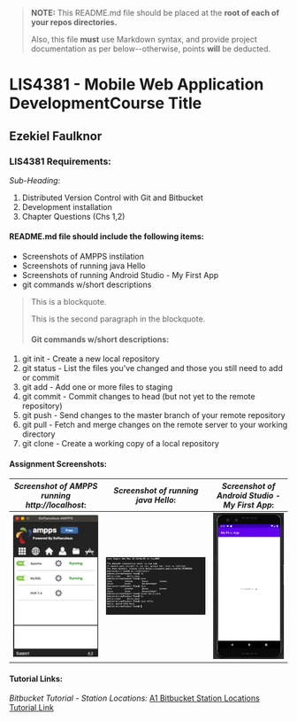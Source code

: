 > **NOTE:** This README.md file should be placed at the **root of each of your repos directories.**
>
>Also, this file **must** use Markdown syntax, and provide project documentation as per below--otherwise, points **will** be deducted.
>

# LIS4381 - Mobile Web Application DevelopmentCourse Title

## Ezekiel Faulknor 

### LIS4381 Requirements:

*Sub-Heading:*

1. Distributed Version Control with Git and Bitbucket
2. Development installation 
3. Chapter Questions (Chs 1,2)

#### README.md file should include the following items:

* Screenshots of AMPPS instilation 
* Screenshots of running java Hello
* Screenshots of running Android Studio - My First App
* git commands w/short descriptions


> This is a blockquote.
> 
> This is the second paragraph in the blockquote.
>
> #### Git commands w/short descriptions:

1. git init - Create a new local repository
2. git status - List the files you've changed and those you still need to add or commit
3. git add - Add one or more files to staging
4. git commit - Commit changes to head (but not yet to the remote repository)
5. git push - Send changes to the master branch of your remote repository
6. git pull - Fetch and merge changes on the remote server to your working directory
7. git clone - Create a working copy of a local repository

#### Assignment Screenshots:


|*Screenshot of AMPPS running http://localhost*: | *Screenshot of running java Hello*: | *Screenshot of Android Studio - My First App*: |
| ----------- | ----------- | ----------- |
| ![AMPPS Installation Screenshot](img/ampps.png) | ![JDK Installation Screenshot](img/jdk.png) | ![Android Studio Installation Screenshot](img/andriodscreenShot.png)|


#### Tutorial Links:

*Bitbucket Tutorial - Station Locations:*
[A1 Bitbucket Station Locations Tutorial Link](https://bitbucket.org/zeekdough/bitbucketstationlocations/src/master/ "Bitbucket Station Locations")


